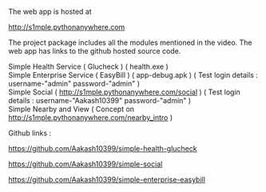 The web app is hosted at 
	
http://s1mple.pythonanywhere.com

The project package includes all the modules mentioned in the video.
The web app has links to the github hosted source code.

Simple Health Service ( Glucheck ) ( health.exe )<br>
Simple Enterprise Service ( EasyBill ) ( app-debug.apk )  ( Test login details : username-"admin" password-"admin" )<br>
Simple Social ( http://s1mple.pythonanywhere.com/social ) ( Test login details : username-"Aakash10399" password-"admin" )<br>
Simple Nearby and View ( Concept on http://s1mple.pythonanywhere.com/nearby_intro )

Github links :

https://github.com/Aakash10399/simple-health-glucheck

https://github.com/Aakash10399/simple-social

https://github.com/Aakash10399/simple-enterprise-easybill
